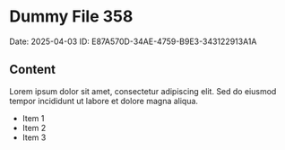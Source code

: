 # Dummy File 358

Date: 2025-04-03
ID: E87A570D-34AE-4759-B9E3-343122913A1A

## Content

Lorem ipsum dolor sit amet, consectetur adipiscing elit.
Sed do eiusmod tempor incididunt ut labore et dolore magna aliqua.

* Item 1
* Item 2
* Item 3

